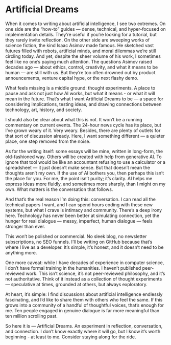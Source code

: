 # Artificial Dreams
When it comes to writing about artificial intelligence, I see two extremes. On one side are the “how-to” guides — dense, technical, and hyper-focused on implementation details. They’re useful if you’re looking for a tutorial, but they rarely invite reflection. On the other side are sweeping works of science fiction, the kind Isaac Asimov made famous. He sketched vast futures filled with robots, artificial minds, and moral dilemmas we’re still circling today. And yet, despite the sheer volume of his work, I sometimes feel like no one’s paying much attention. The questions Asimov raised decades ago — about ethics, control, creativity, and what it means to be human — are still with us. But they’re too often drowned out by product announcements, venture capital hype, or the next flashy demo.

What feels missing is a middle ground: thought experiments. A place to pause and ask not just how AI works, but what it means - or what it will mean in the future. That’s what I want Artificial Dreams to be — a space for considering implications, testing ideas, and drawing connections between technology, art, history, and society.

I should also be clear about what this is not. It won’t be a running commentary on current events. The 24-hour news cycle has its place, but I’ve grown weary of it. Very weary. Besides, there are plenty of outlets for that sort of discussion already. Here, I want something different — a quieter place, one step removed from the noise.

As for the writing itself: some essays will be mine, written in long-form, the old-fashioned way. Others will be created with help from generative AI. To ignore that tool would be like an accountant refusing to use a calculator or a spreadsheet — it just doesn’t make sense. But that doesn’t mean the thoughts aren’t my own. If the use of AI bothers you, then perhaps this isn’t the place for you. For me, the point isn’t purity; it’s clarity. AI helps me express ideas more fluidly, and sometimes more sharply, than I might on my own. What matters is the conversation that follows.

And that’s the real reason I’m doing this: conversation. I can read all the technical papers I want, and I can spend hours coding with these new systems, but what I crave is intimacy and community. There’s a deep irony here. Technology has never been better at simulating connection, yet the hunger for real dialogue — messy, imperfect, human dialogue — feels stronger than ever.

This won’t be polished or commercial. No sleek blog, no newsletter subscriptions, no SEO funnels. I’ll be writing on GitHub because that’s where I live as a developer. It’s simple, it’s honest, and it doesn’t need to be anything more.

One more caveat: while I have decades of experience in computer science, I don’t have formal training in the humanities. I haven’t published peer-reviewed work. This isn’t science, it’s not peer-reviewed philosophy, and it’s not authoritative. Think of it instead as a collection of thought experiments — speculative at times, grounded at others, but always exploratory.

At heart, it’s simple: I find discussions about artificial intelligence endlessly fascinating, and I’d like to share them with others who feel the same. If this grows into a community of a handful of thoughtful voices, that’s enough for me. Ten people engaged in genuine dialogue is far more meaningful than ten million scrolling past.

So here it is — Artificial Dreams. An experiment in reflection, conversation, and connection. I don’t know exactly where it will go, but I know it’s worth beginning - at least to me. Consider staying along for the ride.
